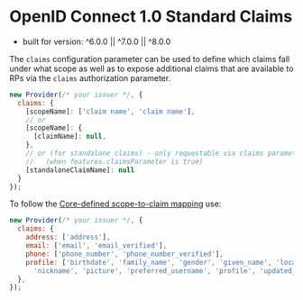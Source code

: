 # OpenID Connect 1.0 Standard Claims

- built for version: ^6.0.0 || ^7.0.0 || ^8.0.0

The `claims` configuration parameter can be used to define which claims fall under what scope
as well as to expose additional claims that are available to RPs via the `claims` authorization
parameter.

```js
new Provider(/* your issuer */, {
  claims: {
    [scopeName]: ['claim name', 'claim name'],
    // or
    [scopeName]: {
      [claimName]: null,
    },
    // or (for standalone claims) - only requestable via claims parameter
    //   (when features.claimsParameter is true)
    [standaloneClaimName]: null
  }
});
```

To follow the [Core-defined scope-to-claim mapping][core-account-claims] use:

```js
new Provider(/* your issuer */, {
  claims: {
    address: ['address'],
    email: ['email', 'email_verified'],
    phone: ['phone_number', 'phone_number_verified'],
    profile: ['birthdate', 'family_name', 'gender', 'given_name', 'locale', 'middle_name', 'name',
      'nickname', 'picture', 'preferred_username', 'profile', 'updated_at', 'website', 'zoneinfo'],
  },
});
```

[core-account-claims]: https://openid.net/specs/openid-connect-core-1_0.html#ScopeClaims

